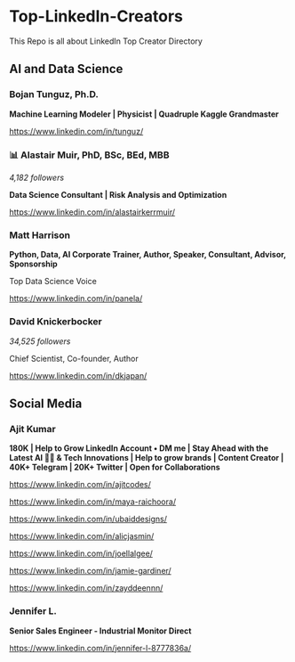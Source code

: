 # Top-LinkedIn-Creators
This Repo is all about LinkedIn Top Creator Directory

## AI and Data Science

### Bojan Tunguz, Ph.D.

**Machine Learning Modeler | Physicist | Quadruple Kaggle Grandmaster**

https://www.linkedin.com/in/tunguz/

### 📊 Alastair Muir, PhD, BSc, BEd, MBB
*4,182 followers*

**Data Science Consultant | Risk Analysis and Optimization**

https://www.linkedin.com/in/alastairkerrmuir/

### Matt Harrison 
**Python, Data, AI Corporate Trainer, Author, Speaker, Consultant, Advisor, Sponsorship**

Top Data Science Voice

https://www.linkedin.com/in/panela/

### David Knickerbocker
*34,525 followers*

Chief Scientist, Co-founder, Author

https://www.linkedin.com/in/dkjapan/

## Social Media

### Ajit Kumar 
**180K | Help to Grow LinkedIn Account • DM me | Stay Ahead with the Latest AI 👨‍💻 & Tech Innovations | Help to grow brands | Content Creator | 40K+ Telegram | 20K+ Twitter | Open for Collaborations**

https://www.linkedin.com/in/ajitcodes/

https://www.linkedin.com/in/maya-raichoora/

https://www.linkedin.com/in/ubaiddesigns/

https://www.linkedin.com/in/alicjasmin/

https://www.linkedin.com/in/joellalgee/


https://www.linkedin.com/in/jamie-gardiner/

https://www.linkedin.com/in/zayddeennn/

### Jennifer L.
**Senior Sales Engineer - Industrial Monitor Direct**

https://www.linkedin.com/in/jennifer-l-8777836a/

